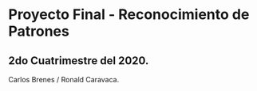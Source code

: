 # **Proyecto Final - Reconocimiento de Patrones**
## **2do Cuatrimestre del 2020.**
Carlos Brenes / Ronald Caravaca.
